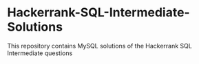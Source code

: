 # Hackerrank-SQL-Intermediate-Solutions
This repository contains MySQL solutions of the Hackerrank SQL Intermediate questions
